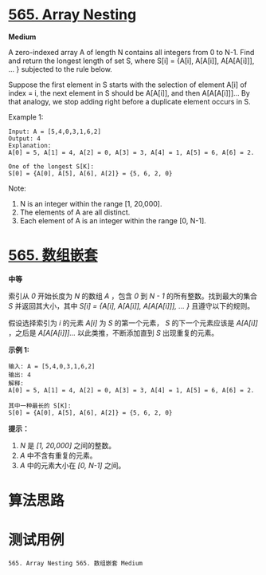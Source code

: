 # [565. Array Nesting][enTitle]

**Medium**

A zero-indexed array A of length N contains all integers from 0 to N-1. Find and return the longest length of set S, where S[i] = {A[i], A[A[i]], A[A[A[i]]], ... } subjected to the rule below.

Suppose the first element in S starts with the selection of element A[i] of index = i, the next element in S should be A[A[i]], and then A[A[A[i]]]… By that analogy, we stop adding right before a duplicate element occurs in S.



Example 1:

```
Input: A = [5,4,0,3,1,6,2]
Output: 4
Explanation: 
A[0] = 5, A[1] = 4, A[2] = 0, A[3] = 3, A[4] = 1, A[5] = 6, A[6] = 2.

One of the longest S[K]:
S[0] = {A[0], A[5], A[6], A[2]} = {5, 6, 2, 0}

```



Note:

1. N is an integer within the range [1, 20,000]. 
2. The elements of A are all distinct. 
3. Each element of A is an integer within the range [0, N-1].


# [565. 数组嵌套][cnTitle]

**中等**

索引从 *0* 开始长度为 *N* 的数组 *A* ，包含 *0* 到 *N - 1* 的所有整数。找到最大的集合 *S* 并返回其大小，其中  *S[i] = {A[i], A[A[i]], A[A[A[i]]], ... }* 且遵守以下的规则。

假设选择索引为 *i* 的元素 *A[i]* 为 *S* 的第一个元素， *S* 的下一个元素应该是 *A[A[i]]* ，之后是 *A[A[A[i]]]...*  以此类推，不断添加直到 *S* 出现重复的元素。



**示例 1:** 

```
输入: A = [5,4,0,3,1,6,2]
输出: 4
解释: 
A[0] = 5, A[1] = 4, A[2] = 0, A[3] = 3, A[4] = 1, A[5] = 6, A[6] = 2.

其中一种最长的 S[K]:
S[0] = {A[0], A[5], A[6], A[2]} = {5, 6, 2, 0}

```



**提示：** 

1.  *N* 是 *[1, 20,000]* 之间的整数。 
2.  *A* 中不含有重复的元素。 
3.  *A* 中的元素大小在 *[0, N-1]* 之间。




# 算法思路

# 测试用例
```
565. Array Nesting 565. 数组嵌套 Medium
```

[enTitle]: https://leetcode.com/problems/array-nesting/
[cnTitle]: https://leetcode-cn.com/problems/array-nesting/
